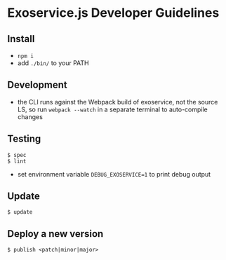 # Exoservice.js Developer Guidelines

## Install

* `npm i`
* add `./bin/` to your PATH


## Development

* the CLI runs against the Webpack build of exoservice, not the source LS,
  so run `webpack --watch` in a separate terminal to auto-compile changes


## Testing

```
$ spec
$ lint
```

- set environment variable `DEBUG_EXOSERVICE=1` to print debug output

## Update

```
$ update
```


## Deploy a new version

```
$ publish <patch|minor|major>
```
